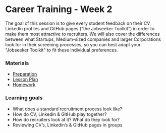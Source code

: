 # Career Training - Week 2

The goal of this session is to give every student feedback on their CV, Linkedin profiles and GitHub pages ("the Jobseeker Toolkit") in order to make them most attractive to recruiters. We will also cover the differences between what Startups, Medium-sized companies and larger Corporations look for in their screening processes, so you can best adapt your "Jobseeker Toolkit" to fit these individual preferences.

### Materials

- [Preparation](./preparation.md)
- [Lesson Plan](./lesson-plan.md)
- [Homework](./homework.md)

### Learning goals

- What does a standard recruitment process look like?
- How do CV, Linkedin & GitHub play together?
- How do recruiters look at it? What do they look for?
- Reviewing CV’s, Linkedin’s & GitHub pages in groups
